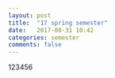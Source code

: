 ```yaml
---
layout: post
title:  "17 spring semester"
date:   2017-08-31 10:42
categories: semester
comments: false
---
```


123456
